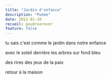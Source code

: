 ```yaml
---
title: "Jardin d'enfance"
description: "Poème"
date: 2012-01-10
recueil: poudrearever
feature: false
---
```


tu sais c'est comme le jardin dans notre enfance

avec le soleil derrière les arbres sur fond bleu

des rires des jeux de la paix

retour à la maison
